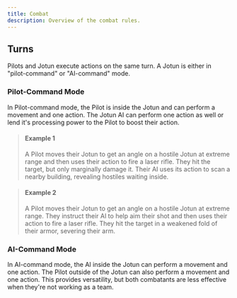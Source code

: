```yaml
---
title: Combat
description: Overview of the combat rules.
---
```


## Turns

Pilots and Jotun execute actions on the same turn. A Jotun is either in "pilot-command" or "AI-command" mode.

### Pilot-Command Mode

In Pilot-command mode, the Pilot is inside the Jotun and can perform a movement and one action. The Jotun AI can perform one action as well or lend it's processing power to the Pilot to boost their action.

> #### Example 1
>
> A Pilot moves their Jotun to get an angle on a hostile Jotun at extreme range and then uses their action to fire a laser rifle. They hit the target, but only marginally damage it. Their AI uses its action to scan a nearby building, revealing hostiles waiting inside.

> #### Example 2
>
> A Pilot moves their Jotun to get an angle on a hostile Jotun at extreme range. They instruct their AI to help aim their shot and then uses their action to fire a laser rifle. They hit the target in a weakened fold of their armor, severing their arm.

### AI-Command Mode

In AI-command mode, the AI inside the Jotun can perform a movement and one action. The Pilot outside of the Jotun can also perform a movement and one action. This provides versatility, but both combatants are less effective when they're not working as a team.
